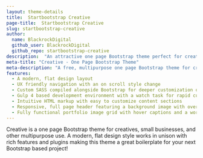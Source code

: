 ```yaml
---
layout: theme-details
title:  Startbootstrap Creative
page-title:  Startbootstrap Creative
slug: startbootstrap-creative
author:
  name: BlackrockDigital
  github_user: BlackrockDigital
  github_repo: startbootstrap-creative
description:  "An attractive one page Bootstrap theme perfect for creative portfolios and businesses"
meta-title: "Creative - One Page Bootstrap Theme"
meta-description: "A free, multipurpose one page Bootstrap theme for creatives, businesses, and more. All Start Bootstrap templates are free to download and open source."
features:
  - A modern, flat design layout
  - UX friendly navigation with an on scroll style change
  - Custom SASS compiled alongside Bootstrap for deeper customization options
  - Gulp 4 based development environment with a watch task for rapid custom development
  - Intuitive HTML markup with easy to customize content sections
  - Responsive, full page header featuring a background image with overlay and vertically centered content
  - Fully functional portfolio image grid with hover captions and a working lightbox gallery
---
```

Creative is a one page Bootstrap theme for creatives, small businesses, and other multipurpose use. A modern, flat design style works in unison with rich features and plugins making this theme a great boilerplate for your next Bootstrap based project!